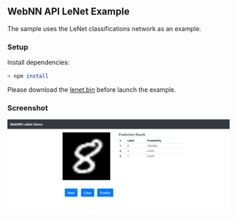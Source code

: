 ## WebNN API LeNet Example
The sample uses the LeNet classifications network as an example.

### Setup
Install dependencies:
```sh
> npm install
```

Please download the [lenet.bin](https://github.com/openvinotoolkit/openvino/blob/2020/inference-engine/samples/ngraph_function_creation_sample/lenet.bin) before launch the example.

### Screenshot
![screenshot](screenshot.png)